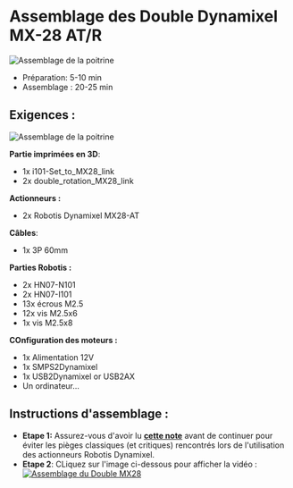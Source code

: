 # Assemblage des Double Dynamixel MX-28 AT/R

![Assemblage de la poitrine](../img/MX_double_rotation_CAD_model.jpg)

- Préparation: 5-10 min
- Assemblage : 20-25 min

## Exigences :
![Assemblage de la poitrine](../img/double_MX28_BOM.jpg)

**Partie imprimées en 3D**:
- 1x i101-Set_to_MX28_link
- 2x double_rotation_MX28_link

**Actionneurs :**
- 2x Robotis Dynamixel MX28-AT

**Câbles**:
- 1x 3P 60mm


**Parties Robotis :**
- 2x HN07-N101
- 2x HN07-I101
- 13x écrous M2.5
- 12x vis M2.5x6
- 1x vis M2.5x8

**COnfiguration des moteurs :**
- 1x Alimentation 12V
- 1x SMPS2Dynamixel
- 1x USB2Dynamixel or USB2AX
- Un ordinateur...



## Instructions d'assemblage :

- **Etape 1:** Assurez-vous d'avoir lu [**cette note**](robotis_trick.md) avant de continuer pour éviter les pièges classiques (et critiques) rencontrés lors de l'utilisation des actionneurs Robotis Dynamixel.
- **Etape 2**: CLiquez sur l'image ci-dessous pour afficher la vidéo :
[![Assemblage du Double MX28](http://img.youtube.com/vi/9oNGV9ggHaE/0.jpg)](http://youtu.be/9oNGV9ggHaE)
